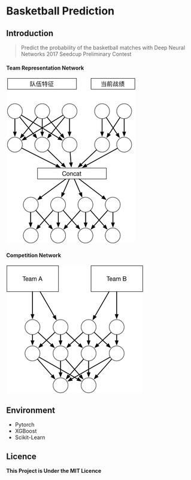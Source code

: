 # Basketball Prediction

## Introduction

> Predict the probability of the basketball matches with Deep Neural Networks
> 2017 Seedcup Preliminary Contest

#### Team Representation Network

![](./images/team.png)

#### Competition Network

![](./images/comp.png)

## Environment

* Pytorch
* XGBoost
* Scikit-Learn

## Licence

**This Project is Under the MIT Licence**

